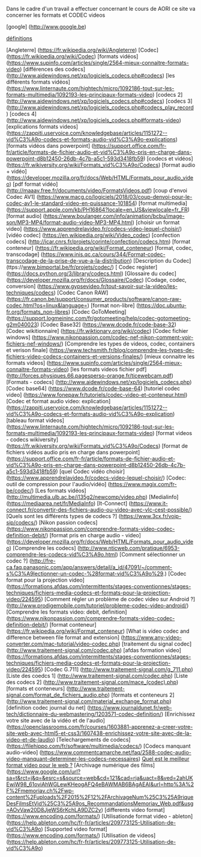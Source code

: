 Dans le cadre d'un travail a effectuer concernant le cours de AORI ce site va concerner les formats et CODEC videos


[google] (http://www.google.be) 

[définitions](definitions.md) 

[Angleterre] (https://fr.wikipedia.org/wiki/Angleterre)
[Codec] (https://fr.wikipedia.org/wiki/Codec)
[formats vidéos] (https://www.supinfo.com/articles/single/2564-mieux-connaitre-formats-video)
[différences des codecs] (http://www.aidewindows.net/xp/logiciels_codecs.php#codecs)
[les différents formats vidéos] (https://www.linternaute.com/hightech/micro/1092186-tout-sur-les-formats-multimedia/1092193-les-principaux-formats-video)
[codecs 2] (http://www.aidewindows.net/xp/logiciels_codecs.php#codecs)
[codecs 3] (http://www.aidewindows.net/xp/logiciels_codecs.php#codecs_play_record)
[codecs 4] (http://www.aidewindows.net/xp/logiciels_codecs.php#formats-video)
[explications formats videos] (https://zappiti.uservoice.com/knowledgebase/articles/1151272--vid%C3%A9o-codecs-et-formats-audio-vid%C3%A9o-explications)
[formats vidéos dans powerpoint] (https://support.office.com/fr-fr/article/formats-de-fichier-audio-et-vid%C3%A9o-pris-en-charge-dans-powerpoint-d8b12450-26db-4c7b-a5c1-593d3418fb59)
[codecs et vidéos] (https://fr.wikiversity.org/wiki/Formats_vid%C3%A9o/Codecs)
[format audio + vidéo] (https://developer.mozilla.org/fr/docs/Web/HTML/Formats_pour_audio_video)
[pdf format vidéo] (http://maaav.free.fr/documents/video/FormatsVideos.pdf)
[coup d'envoi Codec AV1] (https://www.macg.co/logiciels/2018/03/coup-denvoi-pour-le-codec-av1-le-standard-video-en-puissance-101854)
[format multimedia] (https://support.apple.com/kb/PH16864?locale=en_US&viewlocale=fr_FR)
[format audio] (https://www.boulanger.com/info/animation/bcbu/image-son/MP3-MP4/format-audio-video-MP3-MP4.html)
[choisir un format video] (https://www.apprendrelavideo.fr/codecs-video-lequel-choisir/)
[vidéo codec] (https://en.wikipedia.org/wiki/Video_codec)
[confection codecs] (http://icar.cnrs.fr/projets/corinte/confection/codecs.htm)
[format conteneur] (https://fr.wikipedia.org/wiki/Format_conteneur)
[format, codec, transcodage] (https://www.inis.qc.ca/cours/344/Format-codec-transcodage-de-la-prise-de-vue-a-la-distribution)
[Description du Codec] (ttps://www.bimportal.be/fr/projets/codec/)
[ Codec register] (https://docs.python.org/3/library/codecs.html)
[Glossaire du codec] (https://developer.mozilla.org/fr/docs/Glossaire/Codec)
[Codage, codec, conversion] (https://www.gypsevideo.fr/tout-savoir-sur-la-video/les-techniques/codecs)
[Codec Canon RAW] (https://fr.canon.be/support/consumer_products/software/canon-raw-codec.html?os=linux&language=)
[format non-libre] (https://doc.ubuntu-fr.org/formats_non-libres)
[Codec GoToMeeting] (https://support.logmeininc.com/fr/gotomeeting/help/codec-gotomeeting-g2m040023)
[Codec Base32] (https://www.dcode.fr/code-base-32)
[Codec wikitionnaire] (https://fr.wiktionary.org/wiki/codec)
[Codec fichier windows] (https://www.nikonpassion.com/codec-nef-nikon-comment-voir-fichiers-nef-windows/)
[Comprendre les types de videos, codec, containers et verison finale] (https://www.techsmith.fr/blog/comprendre-les-types-de-fichiers-video-codecs-containers-et-versions-finales/)
[mieux connaitre les formats videos] (https://www.supinfo.com/articles/single/2564-mieux-connaitre-formats-video)
[les formats videos fichier pdf] (http://forces.physiques.66.pagesperso-orange.fr/ticewebcam.pdf)
[Formats - codecs] (http://www.aidewindows.net/xp/logiciels_codecs.php)
[Codec base64] (https://www.dcode.fr/code-base-64)
[tutoriel codec video] (https://www.fonepaw.fr/tutoriels/codec-video-et-conteneur.html)
[Codec et format audio video: explication] (https://zappiti.uservoice.com/knowledgebase/articles/1151272--vid%C3%A9o-codecs-et-formats-audio-vid%C3%A9o-explication)
[tableau format videos] (https://www.linternaute.com/hightech/micro/1092186-tout-sur-les-formats-multimedia/1092193-les-principaux-formats-video)
[format videos - codecs wikiversity] (https://fr.wikiversity.org/wiki/Formats_vid%C3%A9o/Codecs)
[format de fichiers vidéos audio pris en charge dans powerpoint] (https://support.office.com/fr-fr/article/formats-de-fichier-audio-et-vid%C3%A9o-pris-en-charge-dans-powerpoint-d8b12450-26db-4c7b-a5c1-593d3418fb59)
[quel Codec vidéo choisir] (https://www.apprendrelavideo.fr/codecs-video-lequel-choisir/)
[Codec: outil de compression pour l'audio/vidéo] (https://www.magix.com/fr-be/codec/)
[Les formats vidéos] (http://multimedia.ulb.ac.be/i135g2/newcomp/video.php)
[Medialinfo] (https://mediaarea.net/fr/MediaInfo)
[It-Connect] (https://www.it-connect.fr/convertir-des-fichiers-audio-ou-video-avec-vlc-cest-possible/)
[Quels sont les différents types de codecs ?] (https://www.3cx.fr/voip-sip/codecs/)
[Nikon passion codecs] (https://www.nikonpassion.com/comprendre-formats-video-codec-definition-debit/)
[format pris en charge audio - video] (https://developer.mozilla.org/fr/docs/Web/HTML/Formats_pour_audio_video)
[Comprendre les codecs] (http://www.nticweb.com/pratique/6953-comprendre-les-codecs-vid%C3%A9o.html)
[Comment sélectionner un codec ?] (http://fre-ca.faq.panasonic.com/app/answers/detail/a_id/47091/~/comment-s%C3%A9lectionner-un-codec-%28format-vid%C3%A9o%29.)
[Codec format pour la projection video] (https://formations.afdas.com/intermittents/stages-conventionnes/stages-techniques/fichiers-media-codecs-et-formats-pour-la-projection-video/224595)
[Comment régler un problème de codec video sur Android ?] (http://www.prodigemobile.com/tutoriel/probleme-codec-video-android/)
[Comprendre les formats video: debit, definition] (https://www.nikonpassion.com/comprendre-formats-video-codec-definition-debit/)
[format conteneur] (https://fr.wikipedia.org/wiki/Format_conteneur)
[What is video codec and difference between file format and extension] (https://www.any-video-converter.com/mac-tutorial/video-codec.php)
[traitement du signal codec] (http://www.traitement-signal.com/codec.php)
[afdas formation video] (https://formations.afdas.com/intermittents/stages-conventionnes/stages-techniques/fichiers-media-codecs-et-formats-pour-la-projection-video/224595)
[Codec G.711] (http://www.traitement-signal.com/g_711.php)
[Liste des coedcs 1]  (http://www.traitement-signal.com/codec.php)
[Liste des codecs 2] (http://www.traitement-signal.com/mace_(codec).php)
[formats et conteneurs] (http://www.traitement-signal.com/format_de_fichiers_audio.php)
[formats et conteneurs 2] (http://www.traitement-signal.com/material_exchange_format.php)
[definition codec journal du net] (https://www.journaldunet.fr/web-tech/dictionnaire-du-webmastering/1203571-codec-definition/)
[Enrichissez votre site avec de la vidéo et de l'audio] (https://openclassrooms.com/fr/courses/1603881-apprenez-a-creer-votre-site-web-avec-html5-et-css3/1607438-enrichissez-votre-site-avec-de-la-video-et-de-laudio)
[Telechargements de codecs] (https://filehippo.com/fr/software/multimedia/codecs/)
[Codecs manquant audio-video] (https://www.commentcamarche.net/faq/2588-codec-audio-video-manquant-determiner-les-codecs-necessaires)
[Quel est le meilleur format video pour le web ?](https://www.kalyzee.com/quel-meilleur-format-video-web/)
[Archivage numérique des films]  (https://www.google.com/url?sa=t&rct=j&q=&esrc=s&source=web&cd=121&cad=rja&uact=8&ved=2ahUKEwiW98_61oviAhWGLewKHeogAFQ4eBAWMAB6BAgAEAI&url=http%3A%2F%2Fmemoriav.ch%2Fwp-content%2Fuploads%2F2015%2F12%2FArchivageNum%25C3%25A9riqueDesFilmsEtVid%25C3%25A9os_RecommandationsMemoriav_Web.pdf&usg=AOvVaw20D8JjeWS6rKchLA9DZC2v)
[differents video format] (https://www.encoding.com/formats/)
[Utilisationde format video - ableton] (https://help.ableton.com/hc/fr-fr/articles/209773125-Utilisation-de-vid%C3%A9o)
[Supported video format] (https://www.encoding.com/formats/)
[Utilisation de videos] (https://help.ableton.com/hc/fr-fr/articles/209773125-Utilisation-de-vid%C3%A9o)
